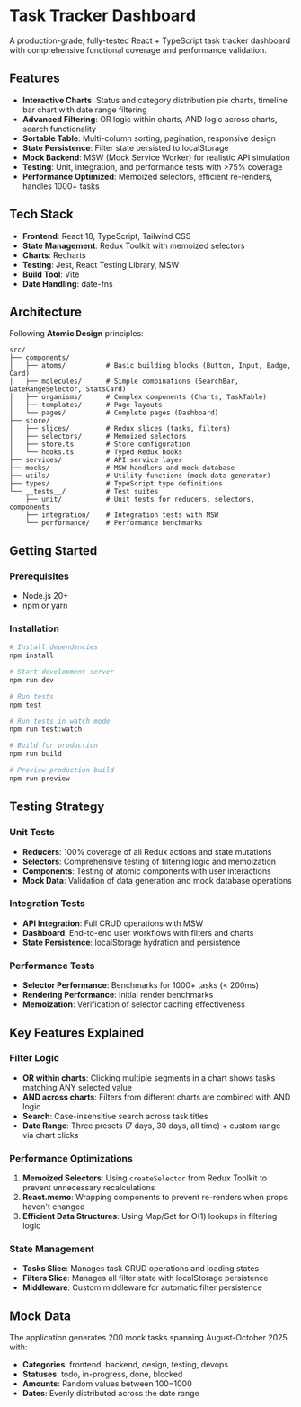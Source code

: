 # Task Tracker Dashboard

A production-grade, fully-tested React + TypeScript task tracker dashboard with comprehensive functional coverage and performance validation.

## Features

-  **Interactive Charts**: Status and category distribution pie charts, timeline bar chart with date range filtering
-  **Advanced Filtering**: OR logic within charts, AND logic across charts, search functionality
-  **Sortable Table**: Multi-column sorting, pagination, responsive design
-  **State Persistence**: Filter state persisted to localStorage
-  **Mock Backend**: MSW (Mock Service Worker) for realistic API simulation
-  **Testing**: Unit, integration, and performance tests with >75% coverage
-  **Performance Optimized**: Memoized selectors, efficient re-renders, handles 1000+ tasks

## Tech Stack

- **Frontend**: React 18, TypeScript, Tailwind CSS
- **State Management**: Redux Toolkit with memoized selectors
- **Charts**: Recharts
- **Testing**: Jest, React Testing Library, MSW
- **Build Tool**: Vite
- **Date Handling**: date-fns

## Architecture
Following **Atomic Design** principles:

```
src/
├── components/
│   ├── atoms/          # Basic building blocks (Button, Input, Badge, Card)
│   ├── molecules/      # Simple combinations (SearchBar, DateRangeSelector, StatsCard)
│   ├── organisms/      # Complex components (Charts, TaskTable)
│   ├── templates/      # Page layouts
│   └── pages/          # Complete pages (Dashboard)
├── store/
│   ├── slices/         # Redux slices (tasks, filters)
│   ├── selectors/      # Memoized selectors
│   ├── store.ts        # Store configuration
│   └── hooks.ts        # Typed Redux hooks
├── services/           # API service layer
├── mocks/              # MSW handlers and mock database
├── utils/              # Utility functions (mock data generator)
├── types/              # TypeScript type definitions
└── __tests__/          # Test suites
    ├── unit/           # Unit tests for reducers, selectors, components
    ├── integration/    # Integration tests with MSW
    └── performance/    # Performance benchmarks
```

## Getting Started

### Prerequisites

- Node.js 20+
- npm or yarn

### Installation

```bash
# Install dependencies
npm install

# Start development server
npm run dev

# Run tests
npm test

# Run tests in watch mode
npm run test:watch

# Build for production
npm run build

# Preview production build
npm run preview
```

## Testing Strategy

### Unit Tests
- **Reducers**: 100% coverage of all Redux actions and state mutations
- **Selectors**: Comprehensive testing of filtering logic and memoization
- **Components**: Testing of atomic components with user interactions
- **Mock Data**: Validation of data generation and mock database operations

### Integration Tests
- **API Integration**: Full CRUD operations with MSW
- **Dashboard**: End-to-end user workflows with filters and charts
- **State Persistence**: localStorage hydration and persistence

### Performance Tests
- **Selector Performance**: Benchmarks for 1000+ tasks (< 200ms)
- **Rendering Performance**: Initial render benchmarks
- **Memoization**: Verification of selector caching effectiveness


## Key Features Explained

### Filter Logic
- **OR within charts**: Clicking multiple segments in a chart shows tasks matching ANY selected value
- **AND across charts**: Filters from different charts are combined with AND logic
- **Search**: Case-insensitive search across task titles
- **Date Range**: Three presets (7 days, 30 days, all time) + custom range via chart clicks

### Performance Optimizations
1. **Memoized Selectors**: Using `createSelector` from Redux Toolkit to prevent unnecessary recalculations
2. **React.memo**: Wrapping components to prevent re-renders when props haven't changed
3. **Efficient Data Structures**: Using Map/Set for O(1) lookups in filtering logic


### State Management
- **Tasks Slice**: Manages task CRUD operations and loading states
- **Filters Slice**: Manages all filter state with localStorage persistence
- **Middleware**: Custom middleware for automatic filter persistence

## Mock Data

The application generates 200 mock tasks spanning August-October 2025 with:
- **Categories**: frontend, backend, design, testing, devops
- **Statuses**: todo, in-progress, done, blocked
- **Amounts**: Random values between $100-$1000
- **Dates**: Evenly distributed across the date range



